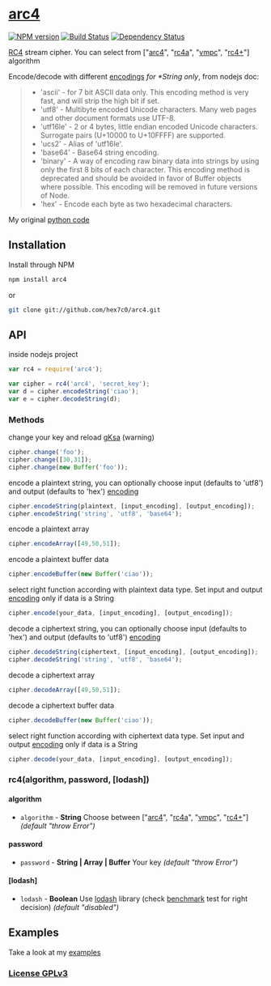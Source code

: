# [arc4](http://supergiovane.tk/#/arc4)

[![NPM version](https://badge.fury.io/js/arc4.svg)](http://badge.fury.io/js/arc4)
[![Build Status](https://travis-ci.org/hex7c0/arc4.svg?branch=master)](https://travis-ci.org/hex7c0/arc4)
[![Dependency Status](https://david-dm.org/hex7c0/arc4/status.svg)](https://david-dm.org/hex7c0/arc4)

[RC4](https://en.wikipedia.org/wiki/RC4) stream cipher.
You can select from ["[arc4](https://en.wikipedia.org/wiki/RC4)", "[rc4a](https://en.wikipedia.org/wiki/RC4#RC4A)", "[vmpc](https://en.wikipedia.org/wiki/RC4#VMPC)", "[rc4+](https://en.wikipedia.org/wiki/RC4#RC4.2B)"] algorithm

Encode/decode with different [encodings](http://nodejs.org/api/buffer.html#apicontent) _for *String only_, from nodejs doc:
> - 'ascii' - for 7 bit ASCII data only. This encoding method is very fast, and will strip the high bit if set.
> - 'utf8' - Multibyte encoded Unicode characters. Many web pages and other document formats use UTF-8.
> - 'utf16le' - 2 or 4 bytes, little endian encoded Unicode characters. Surrogate pairs (U+10000 to U+10FFFF) are supported.
> - 'ucs2' - Alias of 'utf16le'.
> - 'base64' - Base64 string encoding.
> - 'binary' - A way of encoding raw binary data into strings by using only the first 8 bits of each character. This encoding method is deprecated and should be avoided in favor of Buffer objects where possible. This encoding will be removed in future versions of Node.
> - 'hex' - Encode each byte as two hexadecimal characters.

My original [python code](https://github.com/hex7c0/EncryptoPy/blob/master/modules/rc/rc4.py)

## Installation

Install through NPM

```bash
npm install arc4
```
or
```bash
git clone git://github.com/hex7c0/arc4.git
```

## API

inside nodejs project
```js
var rc4 = require('arc4');

var cipher = rc4('arc4', 'secret_key');
var d = cipher.encodeString('ciao');
var e = cipher.decodeString(d);
```

### Methods

change your key and reload [gKsa](https://en.wikipedia.org/wiki/RC4#Key-scheduling_algorithm_.28KSA.29) (warning)
```js
cipher.change('foo');
cipher.change([30,31]);
cipher.change(new Buffer('foo'));
```

encode a plaintext string, you can optionally choose input (defaults to 'utf8') and output (defaults to 'hex') [encoding](http://nodejs.org/api/buffer.html#apicontent)
```js
cipher.encodeString(plaintext, [input_encoding], [output_encoding]);
cipher.encodeString('string', 'utf8', 'base64');
```

encode a plaintext array
```js
cipher.encodeArray([49,50,51]);
```

encode a plaintext buffer data
```js
cipher.encodeBuffer(new Buffer('ciao'));
```

select right function according with plaintext data type. Set input and output [encoding](http://nodejs.org/api/buffer.html#apicontent) only if data is a String
```js
cipher.encode(your_data, [input_encoding], [output_encoding]);
```

decode a ciphertext string, you can optionally choose input (defaults to 'hex') and output (defaults to 'utf8') [encoding](http://nodejs.org/api/buffer.html#apicontent)
```js
cipher.decodeString(ciphertext, [input_encoding], [output_encoding]);
cipher.decodeString('string', 'utf8', 'base64');
```

decode a ciphertext array
```js
cipher.decodeArray([49,50,51]);
```

decode a ciphertext buffer data
```js
cipher.decodeBuffer(new Buffer('ciao'));
```

select right function according with ciphertext data type. Set input and output [encoding](http://nodejs.org/api/buffer.html#apicontent) only if data is a String
```js
cipher.decode(your_data, [input_encoding], [output_encoding]);
```

### rc4(algorithm, password, [lodash])

#### algorithm

 - `algorithm` - **String** Choose between ["[arc4](https://en.wikipedia.org/wiki/RC4)", "[rc4a](https://en.wikipedia.org/wiki/RC4#RC4A)", "[vmpc](https://en.wikipedia.org/wiki/RC4#VMPC)", "[rc4+](https://en.wikipedia.org/wiki/RC4#RC4.2B)"] *(default "throw Error")*

#### password

 - `password` - **String | Array | Buffer** Your key *(default "throw Error")*

#### [lodash]

 - `lodash` - **Boolean** Use [lodash](http://lodash.com/) library (check [benchmark](test/benchmark.js) test for right decision) *(default "disabled")*

## Examples

Take a look at my [examples](examples)

### [License GPLv3](license)
